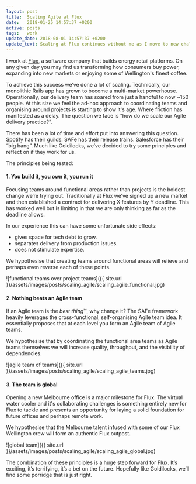 ```yaml
---
layout: post
title:  Scaling Agile at Flux
date:   2018-01-25 14:57:37 +0200
active: posts
tags:   work
update_date: 2018-08-01 14:57:37 +0200
update_text: Scaling at Flux continues without me as I move to new challenges in Sweden.
---
```


I work at [Flux](http://fluxfederation.com/), a software company that builds energy retail platforms. On any given day you may find us transforming how consumers buy power, expanding into new markets or enjoying some of Wellington's finest coffee.

To achieve this success we’ve done a lot of scaling. Technically, our monolithic Rails app has grown to become a multi-market powerhouse. Operationally, our delivery team has soared from just a handful to now ~150 people. At this size we feel the ad-hoc approach to coordinating teams and organising around projects is starting to show it's age. Where friction has manifested as a delay. The question we face is “how do we scale our Agile delivery practice?”.

There has been a lot of time and effort put into answering this question. Spotify has their guilds. SAFe has their release trains. Salesforce has their “big bang”. Much like Goldilocks, we’ve decided to try some principles and reflect on if they work for us.

The principles being tested:

#### 1. You build it, you own it, you run it

Focusing teams around functional areas rather than projects is the boldest change we’re trying out. Traditionally at Flux we’ve signed up a new market and then established a contract for delivering X features by Y deadline. This has worked well but is limiting in that we are only thinking as far as the deadline allows.

In our experience this can have some unfortunate side effects:

* gives space for tech debt to grow.
* separates delivery from production issues.
* does not stimulate expertise.

We hypothesise that creating teams around functional areas will relieve and perhaps even reverse each of these points.

![functional teams over project teams]({{ site.url }}/assets/images/posts/scaling_agile/scaling_agile_functional.jpg)

#### 2. Nothing beats an Agile team

If an Agile team is the _best thing_™, why change it? The SAFe framework heavily leverages the cross-functional, self-organising Agile team idea. It essentially proposes that at each level you form an Agile team of Agile teams.

We hypothesise that by coordinating the functional area teams as Agile teams themselves we will increase quality, throughput, and the visibility of dependencies.

![agile team of teams]({{ site.url }}/assets/images/posts/scaling_agile/scaling_agile_teams.jpg)

#### 3. The team is global

Opening a new Melbourne office is a major milestone for Flux. The virtual water cooler and it's collaborating challenges is something entirely new for Flux to tackle and presents an opportunity for laying a solid foundation for future offices and perhaps remote work.

We hypothesise that the Melbourne talent infused with some of our Flux Wellington crew will form an authentic Flux outpost.

![global team]({{ site.url }}/assets/images/posts/scaling_agile/scaling_agile_global.jpg)

The combination of these principles is a huge step forward for Flux. It’s exciting, it’s terrifying, it’s a bet on the future. Hopefully like Goldilocks, we’ll find some porridge that is just right.
